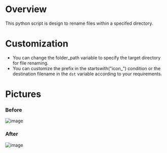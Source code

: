 # Overview

This python script is design to rename files within a specifed directory.

# Customization
- You can change the folder_path variable to specify the target directory for file renaming.
- You can customize the prefix in the startswith("icon_") condition or the destination filename in the `dst` variable according to your requirements.

# Pictures
### Before
![image](https://github.com/ilvmikan/rename_files/assets/128332375/1063b2ac-fcd5-4463-a43d-93ae5cdbc632)

### After
![image](https://github.com/ilvmikan/rename_files/assets/128332375/b55d11a7-799d-47de-820f-54e801284c3c)

